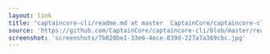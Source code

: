 ```yaml
---
layout: link
title: "captaincore-cli/readme.md at master  CaptainCore/captaincore-cli  GitHub"
source: 'https://github.com/CaptainCore/captaincore-cli/blob/master/readme.md'
screenshot: 'screenshots/7b020be1-33e6-4ece-839d-227a7a369cbc.jpg'
---
```



